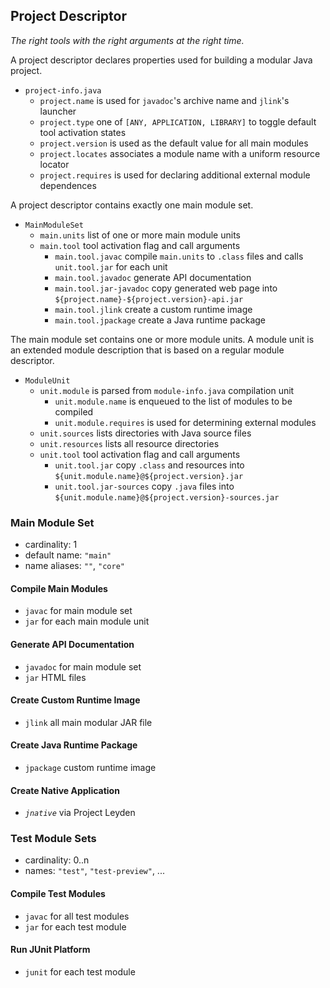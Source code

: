 ## Project Descriptor

_The right tools with the right arguments at the right time._

A project descriptor declares properties used for building a modular Java project.

- `project-info.java`
  - `project.name` is used for `javadoc`'s archive name and `jlink`'s launcher
  - `project.type` one of `[ANY, APPLICATION, LIBRARY]` to toggle default tool activation states
  - `project.version` is used as the default value for all main modules
  - `project.locates` associates a module name with a uniform resource locator
  - `project.requires` is used for declaring additional external module dependences

A project descriptor contains exactly one main module set.

- `MainModuleSet`
  - `main.units` list of one or more main module units
  - `main.tool` tool activation flag and call arguments
    - `main.tool.javac` compile `main.units` to `.class` files and calls `unit.tool.jar` for each unit
    - `main.tool.javadoc` generate API documentation
    - `main.tool.jar-javadoc` copy generated web page into `${project.name}-${project.version}-api.jar`
    - `main.tool.jlink` create a custom runtime image
    - `main.tool.jpackage` create a Java runtime package

The main module set contains one or more module units.
A module unit is an extended module description that is based on a regular module descriptor.

- `ModuleUnit`
  - `unit.module` is parsed from `module-info.java` compilation unit
    - `unit.module.name` is enqueued to the list of modules to be compiled
    - `unit.module.requires` is used for determining external modules
  - `unit.sources` lists directories with Java source files
  - `unit.resources` lists all resource directories
  - `unit.tool` tool activation flag and call arguments
    - `unit.tool.jar` copy `.class` and resources into `${unit.module.name}@${project.version}.jar`
    - `unit.tool.jar-sources` copy `.java` files into `${unit.module.name}@${project.version}-sources.jar`

### Main Module Set

- cardinality: 1
- default name: `"main"`
- name aliases: `""`, `"core"`

#### Compile Main Modules

- `javac` for main module set
- `jar` for each main module unit

#### Generate API Documentation

- `javadoc` for main module set
- `jar` HTML files

#### Create Custom Runtime Image

- `jlink` all main modular JAR file

#### Create Java Runtime Package

- `jpackage` custom runtime image

#### Create Native Application

- _`jnative`_ via Project Leyden

### Test Module Sets

- cardinality: 0..n
- names: `"test"`, `"test-preview"`, ...

#### Compile Test Modules

- `javac` for all test modules
- `jar` for each test module

#### Run JUnit Platform

- `junit` for each test module
